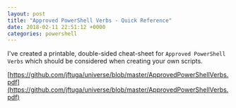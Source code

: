```yaml
---
layout: post
title: "Approved PowerShell Verbs - Quick Reference"
date: 2018-02-11 22:51:12 +0000
categories: powershell
---
```


I've created a printable, double-sided cheat-sheet for `Approved PowerShell Verbs` which
should be considered when creating your own scripts.

[https://github.com/jftuga/universe/blob/master/ApprovedPowerShellVerbs.pdf](https://github.com/jftuga/universe/blob/master/ApprovedPowerShellVerbs.pdf)

